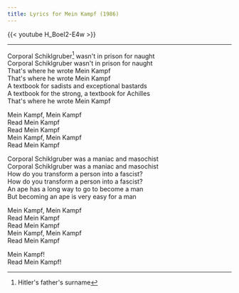 ```yaml
---
title: Lyrics for Mein Kampf (1986)
---
```


{{< youtube H_BoeI2-E4w >}}

---

Corporal Schiklgruber[^1] wasn't in prison for naught \
Corporal Schiklgruber wasn't in prison for naught \
That's where he wrote Mein Kampf \
That's where he wrote Mein Kampf \
A textbook for sadists and exceptional bastards \
A textbook for the strong, a textbook for Achilles \
That's where he wrote Mein Kampf

Mein Kampf, Mein Kampf \
Read Mein Kampf \
Read Mein Kampf \
Mein Kampf, Mein Kampf \
Read Mein Kampf

Corporal Schiklgruber was a maniac and masochist \
Corporal Schiklgruber was a maniac and masochist \
How do you transform a person into a fascist? \
How do you transform a person into a fascist? \
An ape has a long way to go to become a man \
But becoming an ape is very easy for a man

Mein Kampf, Mein Kampf \
Read Mein Kampf \
Read Mein Kampf \
Mein Kampf, Mein Kampf \
Read Mein Kampf

Mein Kampf! \
Read Mein Kampf!

[^1]: Hitler's father's surname